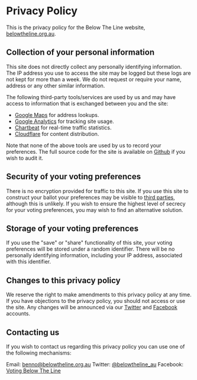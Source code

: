 # Privacy Policy

This is the privacy policy for the Below The Line website,
[belowtheline.org.au](http://belowtheline.org.au).

## Collection of your personal information
This site does not directly collect any personally identifying information. The
IP address you use to access the site may be logged but these logs are not kept
for more than a week. We do not request or require your name, address or
any other similar information.

The following third-party tools/services are used by us and may have access to
information that is exchanged between you and the
site:

 - [Google Maps](https://developers.google.com/maps/) for address lookups.
 - [Google Analytics](http://www.google.com/analytics/) for tracking site usage.
 - [Chartbeat](http://chartbeat.com) for real-time traffic statistics.
 - [Cloudflare](http://cloudflare.com) for content distribution.

Note that none of the above tools are used by us to record your preferences.
The full source code for the site is available on
[Github](https://github.com/belowtheline/site) if you wish to audit it.

## Security of your voting preferences
There is no encryption provided for traffic to this site. If you use this site
to construct your ballot your preferences may be visible to
[third parties](https://en.wikipedia.org/wiki/Man-in-the-middle_attack),
although this is unlikely. If you wish to ensure the highest level of secrecy
for your voting preferences, you may wish to find an alternative solution.

## Storage of your voting preferences
If you use the "save" or "share" functionality of this site, your voting
preferences will be stored under a random identifier. There will be no
personally identifying information, including your IP address, associated with
this identifier.

## Changes to this privacy policy
We reserve the right to make amendments to this privacy policy at any time. If
you have objections to the privacy policy, you should not access or use the
site. Any changes will be announced via our
[Twitter](https://twitter.com/belowtheline_au) and
[Facebook](https://www.facebook.com/pages/Voting-Below-The-Line/147330751945796)
accounts.

## Contacting us
If you wish to contact us regarding this privacy policy you can use one of the
following mechanisms:

Email: [benno@belowtheline.org.au](mailto:benno@belowtheline.org.au)
Twitter: [@belowtheline_au](https://twitter.com/belowtheline_au)
Facebook: [Voting Below The Line](https://www.facebook.com/pages/Voting-Below-The-Line/147330751945796)
